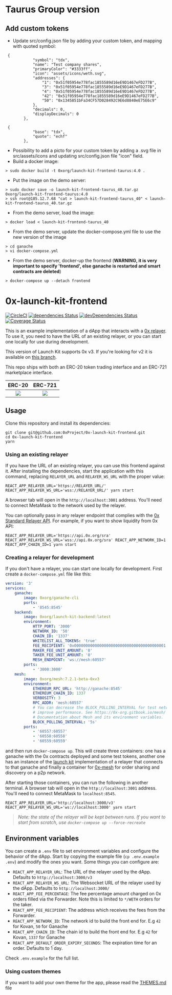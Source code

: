 # Taurus Group version
## Add custom tokens
- Update src/config.json file by adding your custom token, and mapping with quoted symbol:
```
 {
            "symbol": "tdx",
            "name": "Test company shares",
            "primaryColor": "#3333ff",
            "icon": "assets/icons/weth.svg",
            "addresses": {
                "1": "0x51f05954e778fac1855589d16eE9D1467eFD277B",
                "3": "0x51f05954e778fac1855589d16eE9D1467eFD277B",
                "4": "0x51f05954e778fac1855589d16eE9D1467eFD277B",
                "42": "0x51f05954e778fac1855589d16eE9D1467eFD277B",
                "50": "0x1345851bFa34CF57D028492C9E6d8840eE75E6c9"
            },
            "decimals": 0,
            "displayDecimals": 0
        },
```
```
 {
            "base": "tdx",
            "quote": "echf"
        },
```
- Possibility to add a picto for your custom token by adding a .svg file in src/assets/icons and updating src/config.json file "icon" field.
- Build a docker image:
```
> sudo docker build -t 0xorg/launch-kit-frontend-taurus:4.0 .

```
- Put the image on the demo server:
```
> sudo docker save -o launch-kit-frontend-taurus_40.tar.gz 0xorg/launch-kit-frontend-taurus:4.0
> ssh root@185.12.7.68 "cat > launch-kit-frontend-taurus_40" < launch-kit-frontend-taurus_40.tar.gz

```
- From the demo server, load the image:
```
> docker load < launch-kit-frontend-taurus_40
```
- From the demo server, update the docker-compose.yml file to use the new version of the image
```
> cd ganache
> vi docker-compose.yml
```
- From the demo server, docker-up the frontend (**WARNING, it is very important to specify 'frontend', else ganache is restarted and smart contracts are deleted**)
```
> docker-compose up --detach frontend
```


# 0x-launch-kit-frontend

[![CircleCI](https://circleci.com/gh/0xProject/0x-launch-kit-frontend.svg?style=svg)](https://circleci.com/gh/0xProject/0x-launch-kit-frontend)
[![dependencies Status](https://david-dm.org/0xproject/0x-launch-kit-frontend/status.svg)](https://david-dm.org/0xproject/0x-launch-kit-frontend)
[![devDependencies Status](https://david-dm.org/0xproject/0x-launch-kit-frontend/dev-status.svg)](https://david-dm.org/0xproject/0x-launch-kit-frontend?type=dev)
[![Coverage Status](https://coveralls.io/repos/github/0xProject/0x-launch-kit-frontend/badge.svg?branch=feature%2Fcoveralls)](https://coveralls.io/github/0xProject/0x-launch-kit-frontend?branch=feature%2Fcoveralls)

This is an example implementation of a dApp that interacts with a [0x relayer](https://github.com/0xProject/standard-relayer-api). To use it, you need to have the URL of an existing relayer, or you can start one locally for use during development.

This version of Launch Kit supports 0x v3. If you're looking for v2 it is available on [this branch](https://github.com/0xProject/0x-launch-kit-frontend/tree/v2).

This repo ships with both an ERC-20 token trading interface and an ERC-721 marketplace interface.

|                              ERC-20                              |                              ERC-721                              |
| :--------------------------------------------------------------: | :---------------------------------------------------------------: |
| ![](https://s3.eu-west-2.amazonaws.com/0x-wiki-images/erc20.png) | ![](https://s3.eu-west-2.amazonaws.com/0x-wiki-images/erc721.png) |

## Usage

Clone this repository and install its dependencies:

```
git clone git@github.com:0xProject/0x-launch-kit-frontend.git
cd 0x-launch-kit-frontend
yarn
```

### Using an existing relayer

If you have the URL of an existing relayer, you can use this frontend against it. After installing the dependencies, start the application with this command, replacing `RELAYER_URL` and `RELAYER_WS_URL` with the proper value:

```
REACT_APP_RELAYER_URL='https://RELAYER_URL/' REACT_APP_RELAYER_WS_URL='wss://RELAYER_URL/' yarn start
```

A browser tab will open in the `http://localhost:3001` address. You'll need to connect MetaMask to the network used by the relayer.

You can optionally pass in any relayer endpoint that complies with the [0x Standard Relayer API](https://github.com/0xProject/standard-relayer-api). For example, if you want to show liquidity from 0x API:

```
REACT_APP_RELAYER_URL='https://api.0x.org/sra' REACT_APP_RELAYER_WS_URL='wss://api.0x.org/sra' REACT_APP_NETWORK_ID=1 REACT_APP_CHAIN_ID=1 yarn start
```

### Creating a relayer for development

If you don't have a relayer, you can start one locally for development. First create a `docker-compose.yml` file like this:

```yml
version: '3'
services:
    ganache:
        image: 0xorg/ganache-cli
        ports:
            - '8545:8545'
    backend:
        image: 0xorg/launch-kit-backend:latest
        environment:
            HTTP_PORT: '3000'
            NETWORK_ID: '50'
            CHAIN_ID: '1337'
            WHITELIST_ALL_TOKENS: 'true'
            FEE_RECIPIENT: '0x0000000000000000000000000000000000000001'
            MAKER_FEE_UNIT_AMOUNT: '0'
            TAKER_FEE_UNIT_AMOUNT: '0'
            MESH_ENDPOINT: 'ws://mesh:60557'
        ports:
            - '3000:3000'
    mesh:
        image: 0xorg/mesh:7.2.1-beta-0xv3
        environment:
            ETHEREUM_RPC_URL: 'http://ganache:8545'
            ETHEREUM_CHAIN_ID: 1337
            VERBOSITY: 3
            RPC_ADDR: 'mesh:60557'
            # You can decrease the BLOCK_POLLING_INTERVAL for test networks to
            # improve performance. See https://0x-org.gitbook.io/mesh/ for more
            # Documentation about Mesh and its environment variables.
            BLOCK_POLLING_INTERVAL: '5s'
        ports:
            - '60557:60557'
            - '60558:60558'
            - '60559:60559'
```

and then run `docker-compose up`. This will create three containers: one has a ganache with the 0x contracts deployed and some test tokens, another one has an instance of the [launch kit](https://github.com/0xProject/0x-launch-kit) implementation of a relayer that connects to that ganache and finally a container for [0x-mesh](https://github.com/0xProject/0x-mesh) for order sharing and discovery on a p2p network.

After starting those containers, you can run the following in another terminal. A browser tab will open in the `http://localhost:3001` address. You'll need to connect MetaMask to `localhost:8545`.

```
REACT_APP_RELAYER_URL='http://localhost:3000/v3' REACT_APP_RELAYER_WS_URL='ws://localhost:3000' yarn start
```

> _Note: the state of the relayer will be kept between runs. If you want to start from scratch, use `docker-compose up --force-recreate`_

## Environment variables

You can create a `.env` file to set environment variables and configure the behavior of the dApp. Start by copying the example file (`cp .env.example .env`) and modify the ones you want. Some things you can configure are:

-   `REACT_APP_RELAYER_URL`: The URL of the relayer used by the dApp. Defaults to `http://localhost:3000/v3`
-   `REACT_APP_RELAYER_WS_URL`: The Websocket URL of the relayer used by the dApp. Defaults to `http://localhost:3000/`
-   `REACT_APP_FEE_PERCENTAGE`: The fee percentage amount charged on 0x orders filled via the Forwarder. Note this is limited to `*/WETH` orders for the taker.
-   `REACT_APP_FEE_RECIPIENT`: The address which receives the fees from the Forwarder.
-   `REACT_APP_NETWORK_ID`: The network id to build the front end for. E.g `42` for Kovan, `50` for Ganache
-   `REACT_APP_CHAIN_ID`: The chain id to build the front end for. E.g `42` for Kovan, `1337` for Ganache
-   `REACT_APP_DEFAULT_ORDER_EXPIRY_SECONDS`: The expiration time for an order. Defaults to 1 day.

Check `.env.example` for the full list.

### Using custom themes

If you want to add your own theme for the app, please read the [THEMES.md](THEMES.md) file
